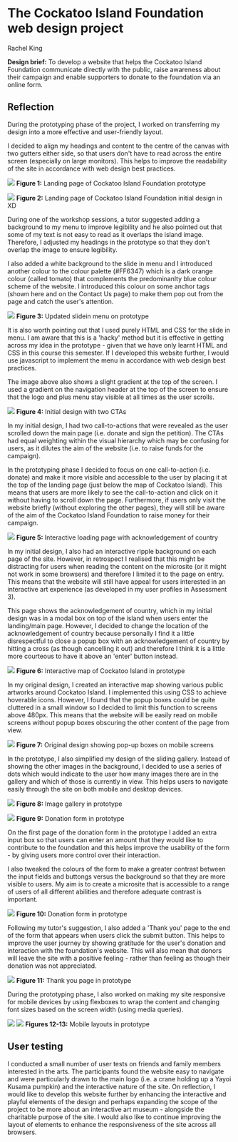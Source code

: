 
# The Cockatoo Island Foundation web design project
Rachel King

**Design brief:** To develop a website that helps the Cockatoo Island Foundation communicate directly with the public, raise awareness about their campaign and enable supporters to donate to the foundation via an online form.


## Reflection

During the prototyping phase of the project, I worked on transferring my design into a more effective and user-friendly layout.

I decided to align my headings and content to the centre of the canvas with two gutters either side, so that users don't have to read across the entire screen (especially on large monitors). This helps to improve the readability of the site in accordance with web design best practices.

![](docs/one.png)
**Figure 1:** Landing page of Cockatoo Island Foundation prototype

![](docs/twenty.png)
**Figure 2:** Landing page of Cockatoo Island Foundation initial design in XD

During one of the workshop sessions, a tutor suggested adding a background to my menu to improve legibility and he also pointed out that some of my text is not easy to read as it overlaps the island image. Therefore, I adjusted my headings in the prototype so that they don't overlap the image to ensure legibility.

I also added a white background to the slide in menu and I introduced another colour to the colour palette (#FF6347) which is a dark orange colour (called tomato) that complements the predominanlty blue colour scheme of the website. I introduced this colour on some anchor tags (shown here and on the Contact Us page) to make them pop out from the page and catch the user's attention.


![](docs/six.png)
**Figure 3:** Updated slidein menu on prototype

It is also worth pointing out that I used purely HTML and CSS for the slide in menu. I am aware that this is a 'hacky' method but it is effective in getting across my idea in the prototype - given that we have only learnt HTML and CSS in this course this semester. If I developed this website further, I would use javascript to implement the menu in accordance with web design best practices.

The image above also shows a slight gradient at the top of the screen. I used a gradient on the navigation header at the top of the screen to ensure that the logo and plus menu stay visible at all times as the user scrolls.

![](docs/eighteen.png)
**Figure 4:** Initial design with two CTAs

In my initial design, I had two call-to-actions that were revealed as the user scrolled down the main page (i.e. donate and sign the petition). The CTAs had equal weighting within the visual hierarchy which may be confusing for users, as it dilutes the aim of the website (i.e. to raise funds for the campaign).

In the prototyping phase I decided to focus on one call-to-action (i.e. donate) and make it more visible and accessible to the user by placing it at the top of the landing page (just below the map of Cockatoo Island). This means that users are more likely to see the call-to-action and click on it without having to scroll down the page. Furthermore, if users only visit the website briefly (without exploring the other pages), they will still be aware of the aim of the Cockatoo Island Foundation to raise money for their campaign.

![](docs/seventeen.png)
**Figure 5:** Interactive loading page with acknowledgement of country

In my initial design, I also had an interactive ripple background on each page of the site. However, in retrospect I realised that this might be distracting for users when reading the content on the microsite (or it might not work in some browsers) and therefore I limited it to the page on entry. This means that the website will still have appeal for users interested in an interactive art experience (as developed in my user profiles in Assessment 3).

This page shows the acknowledgement of country, which in my initial design was in a modal box on top of the island when users enter the landing/main page. However, I decided to change the location of the acknowledgement of country because personally I find it a little disrespectful to close a popup box with an acknowledgement of country by hitting a cross (as though cancelling it out) and therefore I think it is a little more courteous to have it above an 'enter' button instead.

![](docs/three.png)
**Figure 6:** Interactive map of Cockatoo Island in prototype

In my original design, I created an interactive map showing various 
public artworks around Cockatoo Island. I implemented this using CSS to achieve hoverable icons. However, I found that the popup boxes could be quite cluttered in a small window so I decided to limit this function to screens above 480px. This means that the website will be easily read on mobile screens without popup boxes obscuring the other content of the page from view.

![](docs/nineteen.png)
**Figure 7:** Original design showing pop-up boxes on mobile screens

In the prototype, I also simplified my design of the sliding gallery. Instead of showing the other images in the background, I decided to use a series of dots which would indicate to the user how many images there are in the gallery and which of those is currently in view. This helps users to navigate easily through the site on both mobile and desktop devices.

![](docs/two.png)
**Figure 8:** Image gallery in prototype


![](docs/twentythree.png)
**Figure 9:** Donation form in prototype

On the first page of the donation form in the prototype I added an extra input box so that users can enter an amount that they would like to contribute to the foundation and this helps improve the usability of the form - by giving users more control over their interaction.

I also tweaked the colours of the form to make a greater contrast between the input fields and buttongs versus the background so that they are more visible to users. My aim is to create a microsite that is accessible to a range of users of all different abilities and therefore adequate contrast is important.

![](docs/nine.png)
**Figure 10:** Donation form in prototype

Following my tutor's suggestion, I also added a 'Thank you' page to the end of the form that appears when users click the submit button. This helps to improve the user journey by showing gratitude for the user's donation and interaction with the foundation's website. This will also mean that donors will leave the site with a positive feeling - rather than feeling as though their donation was not appreciated.

![](docs/ten.png)
**Figure 11:** Thank you page in prototype

During the prototyping phase, I also worked on making my site responsive for mobile devices by using flexboxes to wrap the content and changing font sizes based on the screen width (using media queries).

![](docs/thirteen.png)
![](docs/fifteen.png)
**Figures 12-13:** Mobile layouts in prototype

## User testing

I conducted a small number of user tests on friends and family members interested in the arts. The participants found the website easy to navigate and were particularly drawn to the main logo (i.e. a crane holding up a Yayoi Kusama pumpkin) and the interactive nature of the site. On reflection, I would like to develop this website further by enhancing the interactive and playful elements of the design and perhaps expanding the scope of the project to be more about an interactive art museum - alongside the charitable purpose of the site. I would also like to continue improving the layout of elements to enhance the responsiveness of the site across all browsers.
